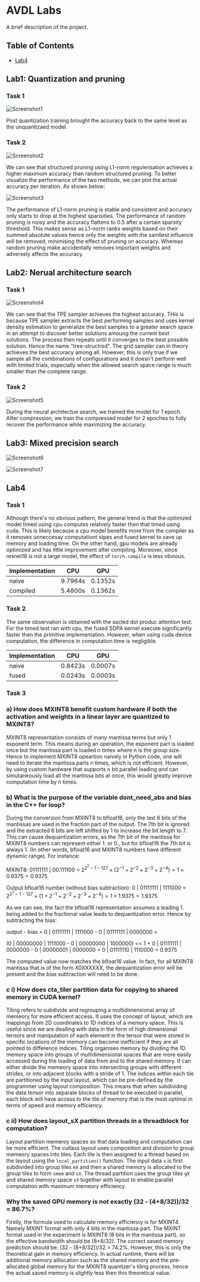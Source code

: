 # AVDL Labs

A brief description of the project.

## Table of Contents
- [Lab4](#Lab4)

## Lab1: Quantization and pruning
### Task 1
![Screenshot1](https://github.com/Jerry7234234/AVDL_Labs/blob/main/quantization.png)

Post quantization training brought the accuracy back to the same level as the unquantizaed model.

### Task 2
![Screenshot2](https://github.com/Jerry7234234/AVDL_Labs/blob/main/pruning%201.png)

We can see that structured pruning using L1-norm regulerisation achieves a higher maximum accuracy than random structured pruning. To better visualize the performance of the two methods, we can plot the actual accuracy per iteration. As shown below:

![Screenshot3](https://github.com/Jerry7234234/AVDL_Labs/blob/main/pruning%202.png)

The performance of L1-norm pruning is stable and consistent and accuracy only starts to drop at the highest sparisities. The performance of random pruning is noisy and the accuracy flattens to 0.5 after a certain sparsity threshold. This makes sense as L1-norm ranks weights based on their summed absolute values hence only the weights with the samllest influence will be removed, minimising the effect of pruning on accuracy. Whereas random pruning make accidentally removes important weights and adversely affects the accuracy.

## Lab2: Nerual architecture search
### Task 1
![Screenshot4](https://github.com/Jerry7234234/AVDL_Labs/blob/main/Screenshot%202025-02-04%20112836.png)

We can see that the TPE sampler achieves the highest accuracy. THis is because TPE sampler extracts the best performing samples and uses kernel density estimation to generalize the best samples to a greater search space in an attempt to discover better solutions amoung the current best solutions. The process then repeats until it converges to the best possible solution. Hence the name "tree-structred". The grid sampler can in theory achieves the best accuracy among all. However, this is only true if we sample all the combinations of configurations and it doesn't perform well with limited trials, especially when the allowed search space range is much smaller than the complete range.

### Task 2
![Screenshot5](https://github.com/Jerry7234234/AVDL_Labs/blob/main/Screenshot%202025-02-04%20112554.png)

During the neural architectue search, we trained the model for 1 epoch. After compression, we train the compressed model for 2 epoches to fully recover the performance while maximizing the accuracy.

## Lab3: Mixed precision search
![Screenshot6](https://github.com/Jerry7234234/AVDL_Labs/blob/main/Screenshot%202025-02-04%20121256.png)

![Screenshot7](https://github.com/Jerry7234234/AVDL_Labs/blob/main/Screenshot%202025-02-04%20121516.png)

## Lab4
### Task 1
Although there's no obvious pattern, the general trend is that the optimized model timed using cpu computes relatvely faster then that timed using cuda. This is likely because a cpu model benefits more from the compiler as it removes unneccesay computationt stpes and fused kernel to save up memory and loading time. On the other hand, gpu models are already optimized and has little improvement after compiling. Moreover, since resnet18 is not a large model, the effect of `torch.compile` is less obvious.

| Implementation  | CPU  | GPU |
| --------------- | ---- | --- |
|  naive   | 9.7964s | 0.1352s |
| compiled | 5.4800s | 0.1362s |

### Task 2
The same observation is obtained with the sacled dot produc attention test. For the timed test ran with cpu, the fused SDPA kernel execute significantly faster then the primitive implementation. However, when using cuda device computation, the difference in computation time is negligible.

| Implementation  | CPU  | GPU |
| --------------- | ---- | --- |
| naive | 0.8423s | 0.0007s |
| fused | 0.0243s | 0.0003s |

### Task 3
### a) How does MXINT8 benefit custom hardware if both the activation and weights in a linear layer are quantized to MXINT8?
MXINT8 representation consists of many mantissa terms but only 1 exponent term. This means during an operation, the exponent part is loaded once but the mantissa part is loaded n times where n is the group size. Hence to implement MXINT8 opeartion naively in Python code, one will need to iterate the mantissa parts n times, which is not efficient. However, by using custom hardware that supports n bit parallel loading and can simutaneously load all the mantissa bits at once, this would greatly improve computation time by n times.

### b) What is the purpose of the variable dont_need_abs and bias in the C++ for loop?
During the conversion from MXINT8 to bfloat16, only the last 6 bits of the mantissas are used in the fraction part of the output. The 7th bit is ignored and the extracted 6 bits are left shifted by 1 to increase the bit length to 7. This can cause dequantization errors, as the 7th bit of the mantissa for MXINT8 numbers can represent either 1. or 0., but for bfloat16 the 7th bit is always 1. (In other words, bfloat16 and MXINT8 numbers have different dynamic range). For instance:


MXINT8: 01111111 | 00.111100 = $2 ^ {2 ^ 7 - 1 - 127} \times (2^{-1} + 2^{-2} + 2^{-3} + 2^{-4}) = 1 \times 0.9375 = 0.9375$

Output bfloat16 number (without bias subtraction): 0 | 01111111 | 1111000 = $2 ^ {2 ^ 7 - 1 - 127} \times (1 + 2^{-1} + 2^{-2} + 2^{-3} + 2^{-4}) = 1 \times 1.9375 = 1.9375$

As we can see, the fact the bfloat16 representation assumes a leading 1. being added to the fractional value leads to dequantization error. Hence by subtracting the bias:

output - bias = 0 | 01111111 | 1111000 - 0 | 01111111 | 0000000 =

(0 | 00000000 | 1111000 - 0 | 00000000 | 1000000) << 1 + 0 | 01111111 | 0000000 - 0 | 00000001 | 0000000 = 0 | 01111110 | 1110000 = 0.9375

The computed value now matches the bfloat16 value. In fact, for all MXINT8 mantissa that is of the form X0XXXXXX, the dequantization error will be present and the bias subtraction will need to be done.

### c i) How does cta_tiler partition data for copying to shared memory in CUDA kernel?
Tiling refers to subdivide and regrouping a multidimensional array of memeory for more efficient access. It uses the concept of layout, which are mappings from 2D coordinates to 1D indices of a memory space. This is useful since we are dealling with data in the form of high dimensional tensors and manipulation of each element in the tensor that were stored in specific locations of the memory can become inefficient if they are all pointed to difference indices. Tiling organises memory by dividing the 1D memory space into groups of multidimensional spaces that are more easily accessed during the loading of data from and to the shared memory. It can either divide the memeory space into intersecting groups with different strides, or into adjacent blocks with a stride of 1. The indices within each tile are partitioned by the input layout, which can be pre-defined by the programmer using layout composition. This means that when subdividing the data tensor into separate blocks of thread to be executed in parallel, each block will have access to the tile of memory that is the most optimal in terms of speed and memory efficiency.

### c ii) How does layout_sX partition threads in a threadblock for computation? 
Layout partition memeroy spaces so that data loading and computation can be more efficient. The cutlass layout uses composition and division to group memeory spaces into tiles. Each tile is then assigned to a thread based on the layout using the `local_partition()` function. The input data `x` is first subdivided into group tiles `mX` and then a shared memory is allocated to the group tiles to form `smem` and `sX`. The thread partition uses the group tiles `gX` and shared memory space `sX` together with layout to enable parallel computation with maximum memeory efficiency.

### Why the saved GPU memory is not exactly (32 - (4+8/32))/32 = 86.7%?
Firstly, the formula used to calculate memory efficiency is for MXINT4. Namely MXINT format with only 4 bits in the mantissa part. The MXINT format used in the experiment is MXINT8 (8 bits in the mantissa part), so the effective bandwidth should be (8+8/32). The correct saved memory prediction should be: (32 - (8+8/32))/32 = 74.2%. However, this is only the theoretical gain in memory efficiency. In actual runtime, there will be additional memory alllocation such as the shared memory and the pre-allocated global memory for the MXINT8 quantizer's tiling process, hence the actual saved memory is slightly less then this theoretical value.

